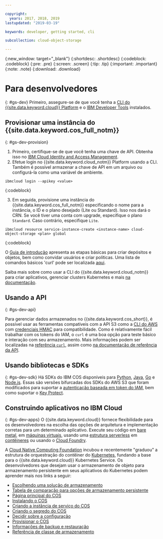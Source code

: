 ```yaml
---

copyright:
  years: 2017, 2018, 2019
lastupdated: "2019-03-19"

keywords: developer, getting started, cli

subcollection: cloud-object-storage

---
```

{:new_window: target="_blank"}
{:shortdesc: .shortdesc}
{:codeblock: .codeblock}
{:pre: .pre}
{:screen: .screen}
{:tip: .tip}
{:important: .important}
{:note: .note}
{:download: .download} 

# Para desenvolvedores
{: #gs-dev}
Primeiro, assegure-se de que você tenha a [CLI do {{site.data.keyword.cloud}} Platform](https://cloud.ibm.com/docs/cli/index.html) e o [IBM Developer Tools](https://cloud.ibm.com/docs/cloudnative/idt/index.html) instalados.

## Provisionar uma instância do {{site.data.keyword.cos_full_notm}}
{: #gs-dev-provision}

  1. Primeiro, certifique-se de que você tenha uma chave de API. Obtenha isso no [IBM Cloud Identity and Access Management](https://cloud.ibm.com/iam/apikeys).
  2. Efetue login no {{site.data.keyword.cloud_notm}} Platform usando a CLI. Também é possível armazenar a chave de API em um arquivo ou configurá-la como uma variável de ambiente.

```
ibmcloud login --apikey <value>
```
{:codeblock}

  3. Em seguida, provisione uma instância do {{site.data.keyword.cos_full_notm}} especificando o nome para a instância, o ID e o plano desejado (Lite ou Standard). Isso nos dará o CRN. Se você tiver uma conta com upgrade, especifique o plano `Standard`. Caso contrário, especifique `Lite`.

```
ibmcloud resource service-instance-create <instance-name> cloud-object-storage <plan> global
```
{:codeblock}

O [Guia de introdução](/docs/services/cloud-object-storage?topic=cloud-object-storage-getting-started) apresenta as etapas básicas para criar depósitos e objetos, bem como convidar usuários e criar políticas. Uma lista de comandos básicos 'curl' pode ser localizada [aqui](/docs/services/cloud-object-storage/cli?topic=cloud-object-storage-curl).

Saiba mais sobre como usar a CLI do {{site.data.keyword.cloud_notm}} para criar aplicativos, gerenciar clusters Kubernetes e mais [na documentação](/docs/cli/reference/ibmcloud?topic=cloud-cli-ibmcloud_cli).


## Usando a API
{: #gs-dev-api}

Para gerenciar dados armazenados no {{site.data.keyword.cos_short}}, é possível usar as ferramentas compatíveis com a API S3 como a [CLI do AWS](/docs/services/cloud-object-storage/cli?topic=cloud-object-storage-aws-cli) com [credenciais HMAC](/docs/services/cloud-object-storage/hmac?topic=cloud-object-storage-hmac) para compatibilidade. Como é relativamente fácil trabalhar com os tokens do IAM, o `curl` é uma boa opção para teste básico e interação com seu armazenamento. Mais informações podem ser localizadas na [referência `curl`](/docs/services/cloud-object-storage/cli?topic=cloud-object-storage-curl), assim como [na documentação de referência da API](/docs/services/cloud-object-storage/api-reference?topic=cloud-object-storage-compatibility-api).

## Usando bibliotecas e SDKs
{: #gs-dev-sdk}
Há SDKs do IBM COS disponíveis para [Python](/docs/services/cloud-object-storage/libraries?topic=cloud-object-storage-python), [Java](/docs/services/cloud-object-storage/libraries?topic=cloud-object-storage-java), [Go](/docs/services/cloud-object-storage/libraries?topic=cloud-object-storage-go) e [Node.js](/docs/services/cloud-object-storage/libraries?topic=cloud-object-storage-node). Essas são versões bifurcadas dos SDKs do AWS S3 que foram modificados para suportar a [autenticação baseada em token do IAM](/docs/services/cloud-object-storage/iam?topic=cloud-object-storage-iam-overview), bem como suportar o [Key Protect](/docs/services/cloud-object-storage/basics?topic=cloud-object-storage-encryption). 

## Construindo aplicativos no IBM Cloud
{: #gs-dev-apps}
O {{site.data.keyword.cloud}} fornece flexibilidade para os desenvolvedores na escolha das opções de arquitetura e implementação corretas para um determinado aplicativo. Execute seu código em [bare metal](https://cloud.ibm.com/catalog/infrastructure/bare-metal), em [máquinas virtuais](https://cloud.ibm.com/catalog/infrastructure/virtual-server-group), usando uma [estrutura serverless](https://cloud.ibm.com/openwhisk) em [contêineres](https://cloud.ibm.com/kubernetes/catalog/cluster) ou usando o [Cloud Foundry](https://cloud.ibm.com/catalog/starters/sdk-for-nodejs). 

A [Cloud Native Computing Foundation](https://www.cncf.io) incubou e recentemente "graduou" a estrutura de orquestração do contêiner do [Kubernetes](https://kubernetes.io), fundando a base para o {{site.data.keyword.cloud}} Kubernetes Service. Os desenvolvedores que desejam usar o armazenamento de objeto para armazenamento persistente em seus aplicativos do Kubernetes podem aprender mais nos links a seguir:

 * [Escolhendo uma solução de armazenamento](/docs/containers?topic=containers-storage_planning#choose_storage_solution)
 * [Tabela de comparação para opções de armazenamento persistente](/docs/containers?topic=containers-storage_planning#persistent_storage_overview)
 * [Página principal do COS](/docs/containers?topic=containers-object_storage)
 * [Instalando o COS](/docs/containers?topic=containers-object_storage#install_cos)
 * [Criando a instância de serviço do COS](/docs/containers?topic=containers-object_storage#create_cos_service)
 * [Criando o segredo do COS](/docs/containers?topic=containers-object_storage#create_cos_secret)
 * [Decidir sobre a configuração](/docs/containers?topic=containers-object_storage#configure_cos)
 * [Provisionar o COS](/docs/containers?topic=containers-object_storage#add_cos)
 * [Informações de backup e restauração](/docs/containers?topic=containers-object_storage#backup_restore)
 * [Referência de classe de armazenamento](/docs/containers?topic=containers-object_storage#storageclass_reference)


